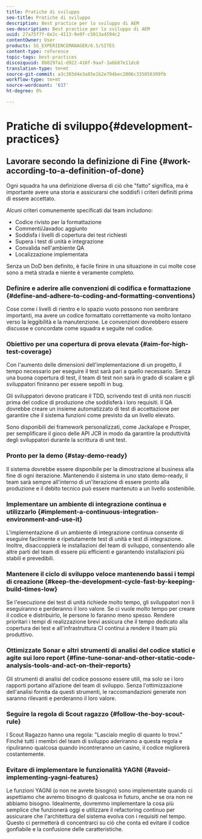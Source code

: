 ```yaml
---
title: Pratiche di sviluppo
seo-title: Pratiche di sviluppo
description: Best practice per lo sviluppo di AEM
seo-description: Best practice per lo sviluppo di AEM
uuid: 27a75f7f-6e2c-4113-9e9f-c5013a4594c2
contentOwner: User
products: SG_EXPERIENCEMANAGER/6.5/SITES
content-type: reference
topic-tags: best-practices
discoiquuid: 8b0297a1-d922-410f-9aaf-3a6b87e11dc0
translation-type: tm+mt
source-git-commit: a3c303d4e3a85e1b2e794bec2006c335056309fb
workflow-type: tm+mt
source-wordcount: '637'
ht-degree: 0%

---
```



# Pratiche di sviluppo{#development-practices}

## Lavorare secondo la definizione di Fine {#work-according-to-a-definition-of-done}

Ogni squadra ha una definizione diversa di ciò che &quot;fatto&quot; significa, ma è importante avere una storia e assicurarsi che soddisfi i criteri definiti prima di essere accettato.

Alcuni criteri comunemente specificati dai team includono:

* Codice rivisto per la formattazione
* Commenti/Javadoc aggiunto
* Soddisfa i livelli di copertura dei test richiesti
* Supera i test di unità e integrazione
* Convalida nell&#39;ambiente QA
* Localizzazione implementata

Senza un DoD ben definito, è facile finire in una situazione in cui molte cose sono a metà strada e niente è veramente completo.

### Definire e aderire alle convenzioni di codifica e formattazione {#define-and-adhere-to-coding-and-formatting-conventions}

Cose come i livelli di rientro e lo spazio vuoto possono non sembrare importanti, ma avere un codice formattato correttamente va molto lontano verso la leggibilità e la manutenzione. Le convenzioni dovrebbero essere discusse e concordate come squadra e seguite nel codice.

### Obiettivo per una copertura di prova elevata {#aim-for-high-test-coverage}

Con l&#39;aumento delle dimensioni dell&#39;implementazione di un progetto, il tempo necessario per eseguire il test sarà pari a quello necessario. Senza una buona copertura di test, il team di test non sarà in grado di scalare e gli sviluppatori finiranno per essere sepolti in bug.

Gli sviluppatori devono praticare il TDD, scrivendo test di unità non riusciti prima del codice di produzione che soddisferà i loro requisiti. Il QA dovrebbe creare un insieme automatizzato di test di accettazione per garantire che il sistema funzioni come previsto da un livello elevato.

Sono disponibili dei framework personalizzati, come Jackalope e Prosper, per semplificare il gioco delle API JCR in modo da garantire la produttività degli sviluppatori durante la scrittura di unit test.

### Pronto per la demo {#stay-demo-ready}

Il sistema dovrebbe essere disponibile per la dimostrazione al business alla fine di ogni iterazione. Mantenendo il sistema in uno stato demo-ready, il team sarà sempre all&#39;interno di un&#39;iterazione di essere pronto alla produzione e il debito tecnico può essere mantenuto a un livello sostenibile.

### Implementare un ambiente di integrazione continua e utilizzarlo {#implement-a-continuous-integration-environment-and-use-it}

L&#39;implementazione di un ambiente di integrazione continua consente di eseguire facilmente e ripetutamente test di unità e test di integrazione. Inoltre, disaccoppierà le installazioni del team di sviluppo, consentendo alle altre parti del team di essere più efficienti e garantendo installazioni più stabili e prevedibili.

### Mantenere il ciclo di sviluppo veloce mantenendo bassi i tempi di creazione {#keep-the-development-cycle-fast-by-keeping-build-times-low}

Se l&#39;esecuzione dei test di unità richiede molto tempo, gli sviluppatori non li eseguiranno e perderanno il loro valore. Se ci vuole molto tempo per creare il codice e distribuirlo, le persone lo faranno meno spesso. Rendere prioritari i tempi di realizzazione brevi assicura che il tempo dedicato alla copertura dei test e all&#39;infrastruttura CI continui a rendere il team più produttivo.

### Ottimizzate Sonar e altri strumenti di analisi del codice statici e agite sui loro report {#fine-tune-sonar-and-other-static-code-analysis-tools-and-act-on-their-reports}

Gli strumenti di analisi del codice possono essere utili, ma solo se i loro rapporti portano all’azione del team di sviluppo. Senza l&#39;ottimizzazione dell&#39;analisi fornita da questi strumenti, le raccomandazioni generate non saranno rilevanti e perderanno il loro valore.

### Seguire la regola di Scout  ragazzo {#follow-the-boy-scout-rule}

I Scout  Ragazzo hanno una regola: &quot;Lascialo meglio di quanto lo trovi.&quot; Finché tutti i membri del team di sviluppo aderiranno a questa regola e ripuliranno qualcosa quando incontreranno un casino, il codice migliorerà costantemente.

### Evitare di implementare le funzionalità YAGNI {#avoid-implementing-yagni-features}

Le funzioni YAGNI (o non ne avrete bisogno) sono implementate quando ci aspettiamo che avremo bisogno di qualcosa in futuro, anche se ora non ne abbiamo bisogno. Idealmente, dovremmo implementare la cosa più semplice che funzionerà oggi e utilizzare il refactoring continuo per assicurare che l&#39;architettura del sistema evolva con i requisiti nel tempo. Questo ci permetterà di concentrarci su ciò che conta ed evitare il codice gonfiabile e la confusione delle caratteristiche.

